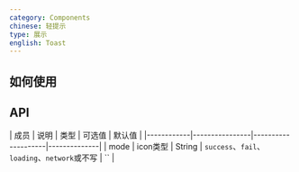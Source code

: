 ```yaml
---
category: Components
chinese: 轻提示
type: 展示
english: Toast
---
```




## 如何使用

## API

| 成员        | 说明           | 类型        |  可选值       | 默认值       |
|------------|----------------|--------------------|--------------|
| mode       | icon类型        | String |   `success`、`fail`、`loading`、`network`或不写 |  `` |
